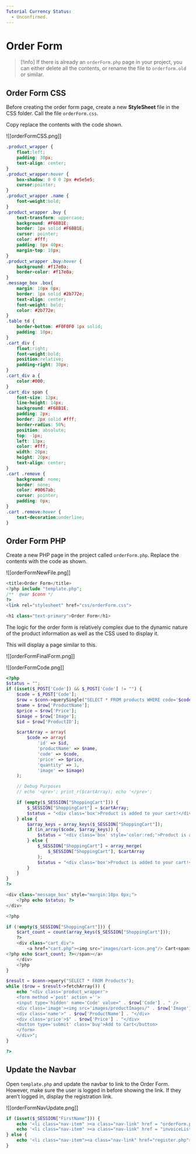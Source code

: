 ```yaml
---
Tutorial Currency Status:
  - Unconfirmed.
---
```


# Order Form


> [!info] If there is already an `orderForm.php` page in your project, you can either delete all the contents, or rename the file to `orderform.old` or similar.



## Order Form CSS

Before creating the order form page, create a new **StyleSheet** file in the CSS folder. Call the file `orderForm.css`.

Copy replace the contents with the code shown.

![[orderFormCSS.png]]

```css
.product_wrapper {
	float:left;
	padding: 30px;
	text-align: center;
}
.product_wrapper:hover {
	box-shadow: 0 0 0 2px #e5e5e5;
	cursor:pointer;
}
.product_wrapper .name {
	font-weight:bold;
}
.product_wrapper .buy {
	text-transform: uppercase;
	background: #F68B1E;
	border: 1px solid #F68B1E;
	cursor: pointer;
	color: #fff;
	padding: 8px 40px;
	margin-top: 10px;
}
.product_wrapper .buy:hover {
	background: #f17e0a;
	border-color: #f17e0a;
}
.message_box .box{
	margin: 10px 0px;
	border: 1px solid #2b772e;
	text-align: center;
	font-weight: bold;
	color: #2b772e;
}
.table td {
	border-bottom: #F0F0F0 1px solid;
	padding: 10px;
}
.cart_div {
	float:right;
	font-weight:bold;
	position:relative;
	padding-right: 30px;
}
.cart_div a {
	color:#000;
}
.cart_div span {
	font-size: 12px;
	line-height: 14px;
	background: #F68B1E;
	padding: 2px;
	border: 2px solid #fff;
	border-radius: 50%;
	position: absolute;
	top: -1px;
	left: 13px;
	color: #fff;
	width: 20px;
	height: 20px;
	text-align: center;
}
.cart .remove {
	background: none;
	border: none;
	color: #0067ab;
	cursor: pointer;
	padding: 0px;
}
.cart .remove:hover {
	text-decoration:underline;
}
```

## Order Form PHP

Create a new PHP page in the project called `orderForm.php`. Replace the contents with the code as shown.

![[orderFormNewFile.png]]

```php
<title>Order Form</title>
<?php include "template.php";
/**  @var $conn */
?>
<link rel="stylesheet" href="css/orderForm.css">

<h1 class="text-primary">Order Form</h1>
```

The logic for the order form is relatively complex due to the dynamic nature of the product information as well as the CSS used to display it.

This will display a page similar to this.

![[orderFormFinalForm.png]]

![[orderFormCode.png]]

```php
<?php
$status = "";
if (isset($_POST['Code']) && $_POST['Code'] != "") {
	$code = $_POST['Code'];
	$row = $conn->querySingle("SELECT * FROM products WHERE code='$code'", true);
	$name = $row['ProductName'];
	$price = $row['Price'];
	$image = $row['Image'];
	$id = $row['ProductID'];

	$cartArray = array(
		$code => array(
			'id' => $id,
			'productName' => $name,
			'code' => $code,
			'price' => $price,
			'quantity' => 1,
			'image' => $image)
	);

	// Debug Purposes
	// echo '<pre>'; print_r($cartArray); echo '</pre>';

	if (empty($_SESSION["ShoppingCart"])) {
		$_SESSION["ShoppingCart"] = $cartArray;
		$status = "<div class='box'>Product is added to your cart!</div>";
	} else {
		$array_keys = array_keys($_SESSION["ShoppingCart"]);
		if (in_array($code, $array_keys)) {
			$status = "<div class='box' style='color:red;'>Product is already added to your cart!</div>";
		} else {
			$_SESSION["ShoppingCart"] = array_merge(
				$_SESSION["ShoppingCart"], $cartArray
			);
			$status = "<div class='box'>Product is added to your cart!</div>";
		}
	}
}
?>

<div class="message_box" style="margin:10px 0px;">
	<?php echo $status; ?>
</div>

<?php

if (!empty($_SESSION["ShoppingCart"])) {
	$cart_count = count(array_keys($_SESSION["ShoppingCart"]));
	?>
	<div class="cart_div">
		<a href="cart.php"><img src="images/cart-icon.png"/> Cart<span>
<?php echo $cart_count; ?></span></a>
	</div>
	<?php
}

$result = $conn->query("SELECT * FROM Products");
while ($row = $result->fetchArray()) {
	echo "<div class='product_wrapper'>
	<form method ='post' action =''>
	<input type='hidden' name='Code' value=" . $row['Code'] . " />
	<div class='image'><img src='images/productImages/" . $row['Image'] . "' width='100' height='100'/></div>
	<div class='name'>" . $row['ProductName'] . "</div>
	<div class='price'>$" . $row['Price'] . "</div>
	<button type='submit' class='buy'>Add to Cart</button>
	</form>
	</div>";
}

?>
```

## Update the Navbar

Open `template.php` and update the navbar to link to the Order Form. However, make sure the user is logged in before showing the link. If they aren’t logged in, display the registration link.

![[orderFormNavUpdate.png]]

```php
if (isset($_SESSION["FirstName"])) {
	echo '<li class="nav-item" ><a class="nav-link" href = "orderForm.php"> Order Form </a ></li >';
	echo '<li class="nav-item" ><a class="nav-link" href = "invoiceList.php"> Invoice list</a ></li >';
} else {
	echo '<li class="nav-item"><a class="nav-link" href="register.php">Register</a></li>';
}
```

